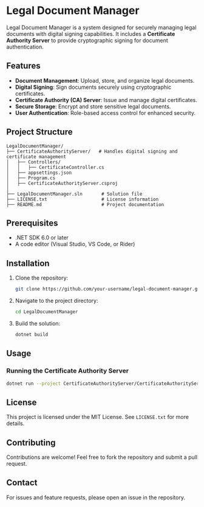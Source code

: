 # Legal Document Manager

Legal Document Manager is a system designed for securely managing legal documents with digital signing capabilities. It includes a **Certificate Authority Server** to provide cryptographic signing for document authentication.

## Features
- **Document Management**: Upload, store, and organize legal documents.
- **Digital Signing**: Sign documents securely using cryptographic certificates.
- **Certificate Authority (CA) Server**: Issue and manage digital certificates.
- **Secure Storage**: Encrypt and store sensitive legal documents.
- **User Authentication**: Role-based access control for enhanced security.

## Project Structure
```
LegalDocumentManager/
├── CertificateAuthorityServer/   # Handles digital signing and certificate management
│   ├── Controllers/
│   │   ├── CertificateController.cs
│   ├── appsettings.json
│   ├── Program.cs
│   ├── CertificateAuthorityServer.csproj
│
├── LegalDocumentManager.sln       # Solution file
├── LICENSE.txt                    # License information
├── README.md                      # Project documentation
```

## Prerequisites
- .NET SDK 6.0 or later
- A code editor (Visual Studio, VS Code, or Rider)

## Installation
1. Clone the repository:
   ```sh
   git clone https://github.com/your-username/legal-document-manager.git
   ```
2. Navigate to the project directory:
   ```sh
   cd LegalDocumentManager
   ```
3. Build the solution:
   ```sh
   dotnet build
   ```

## Usage
### Running the Certificate Authority Server
```sh
dotnet run --project CertificateAuthorityServer/CertificateAuthorityServer.csproj
```

## License
This project is licensed under the MIT License. See `LICENSE.txt` for more details.

## Contributing
Contributions are welcome! Feel free to fork the repository and submit a pull request.

## Contact
For issues and feature requests, please open an issue in the repository.

